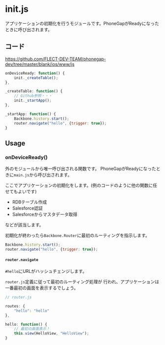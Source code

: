 # init.js

アプリケーションの初期化を行うモジュールです。PhoneGapがReadyになったときに呼び出されます。

## コード

https://github.com/FLECT-DEV-TEAM/phonegap-dev/tree/master/blank/ios/www/js

```javascript
onDeviceReady: function() {
    init._createTable();
},

_createTable: function() {
    // Github参照・・・
    init._startApp();
},

_startApp: function() {
    Backbone.history.start();
    router.navigate("hello", {trigger: true});
}
```

## Usage

### onDeviceReady()

外のモジュールから唯一呼び出される関数です。
PhoneGapがReadyになったときに`main.js`から呼び出されます。

ここでアプリケーションの初期化をします。(例のコードのように他の関数に任せてもよいです)

* RDBテーブル作成
* Salesforce認証
* Salesforceからマスタデータ取得

などが該当します。

初期化が終わったら`Backbone.Router`に最初のルーティングを指示します。

```javascript
Backbone.history.start();
router.navigate("hello", {trigger: true});
```
#### `router.navigate`

`#hello`にURLがハッシュチェンジします。

`router.js`定義に従って最初のルーティング処理が
行われ、アプリケーションは一番最初の画面を表示するでしょう。

```javascript
// router.js

routes: {
    "hello": "hello"
},

hello: function() {
    // 最初の画面表示！
    this.view(HelloView, "HelloView");
}
```
